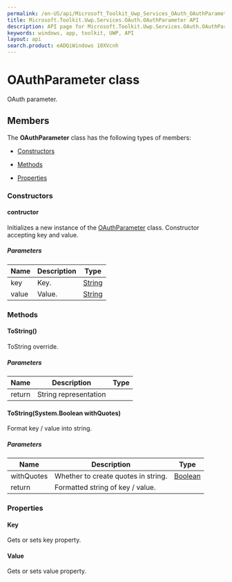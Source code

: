 ```yaml
---
permalink: /en-US/api/Microsoft_Toolkit_Uwp_Services_OAuth_OAuthParameter.htm
title: Microsoft.Toolkit.Uwp.Services.OAuth.OAuthParameter API 
description: API page for Microsoft.Toolkit.Uwp.Services.OAuth.OAuthParameter
keywords: windows, app, toolkit, UWP, API
layout: api
search.product: eADQiWindows 10XVcnh
---
```



# OAuthParameter class

OAuth parameter.

## Members

The **OAuthParameter** class has the following types of members:

* [Constructors](#Constructors)

* [Methods](#Methods)

* [Properties](#Properties)

### Constructors

#### contructor

Initializes a new instance of the [OAuthParameter](Microsoft_Toolkit_Uwp_Services_OAuth_OAuthParameter.htm) class. Constructor accepting key and value.

##### Parameters



| Name | Description | Type || --- | --- | --- || key | Key. | [String](https://msdn.microsoft.com/library/windows/apps/System.String) || value | Value. | [String](https://msdn.microsoft.com/library/windows/apps/System.String) |


### Methods

#### ToString()

ToString override.

##### Parameters



| Name | Description | Type || --- | --- | --- || return |String representation |


#### ToString(System.Boolean withQuotes)

Format key / value into string.

##### Parameters



| Name | Description | Type || --- | --- | --- || withQuotes | Whether to create quotes in string. | [Boolean](https://msdn.microsoft.com/library/windows/apps/System.Boolean) || return |Formatted string of key / value. |


### Properties

#### Key

Gets or sets key property.



#### Value

Gets or sets value property.


